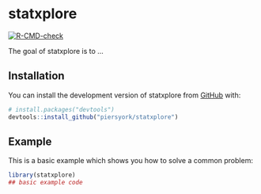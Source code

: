 
<!-- README.md is generated from README.Rmd. Please edit that file -->

# statxplore

<!-- badges: start -->

[![R-CMD-check](https://github.com/piersyork/statxplore/workflows/R-CMD-check/badge.svg)](https://github.com/piersyork/statxplore/actions)
<!-- badges: end -->

The goal of statxplore is to …

## Installation

You can install the development version of statxplore from
[GitHub](https://github.com/) with:

``` r
# install.packages("devtools")
devtools::install_github("piersyork/statxplore")
```

## Example

This is a basic example which shows you how to solve a common problem:

``` r
library(statxplore)
## basic example code
```
